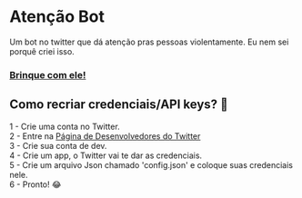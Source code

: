 # Atenção Bot
Um bot no twitter que dá atenção pras pessoas violentamente. Eu nem sei porquê criei isso.
### <a href="http://twitter.com/atencao_bot">Brinque com ele!</a>

## Como recriar credenciais/API keys? :thinking:

1 - Crie uma conta no Twitter.<br>
2 - Entre na <a href="http://developer.twitter.com">Página de Desenvolvedores do Twitter</a><br>
3 - Crie sua conta de dev.<br>
4 - Crie um app, o Twitter vai te dar as credenciais.<br>
5 - Crie um arquivo Json chamado 'config.json' e coloque suas credenciais nele.<br>
6 - Pronto! :joy:
